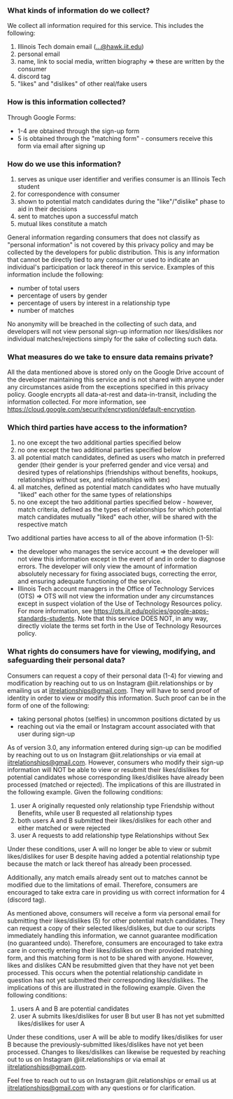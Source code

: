### What kinds of information do we collect?
We collect all information required for this service. This includes the following:
1. Illinois Tech domain email (...@hawk.iit.edu)
2. personal email
3. name, link to social media, written biography ⇒ these are written by the consumer
4. discord tag
5. "likes" and "dislikes" of other real/fake users

### How is this information collected?
Through Google Forms:
* 1-4 are obtained through the sign-up form
* 5 is obtained through the "matching form" - consumers receive this form via email after signing up

### How do we use this information?
1. serves as unique user identifier and verifies consumer is an Illinois Tech student
2. for correspondence with consumer
3. shown to potential match candidates during the "like"/"dislike" phase to aid in their decisions
4. sent to matches upon a successful match
5. mutual likes constitute a match

General information regarding consumers that does not classify as "personal information" is not covered by this privacy policy and may be collected by the developers for public distribution. This is any information that cannot be directly tied to any consumer or used to indicate an individual's participation or lack thereof in this service. Examples of this information include the following:
* number of total users
* percentage of users by gender
* percentage of users by interest in a relationship type
* number of matches

No anonymity will be breached in the collecting of such data, and developers will not view personal sign-up information nor likes/dislikes nor individual matches/rejections simply for the sake of collecting such data.

### What measures do we take to ensure data remains private?
All the data mentioned above is stored only on the Google Drive account of the developer maintaining this service and is not shared with anyone under any circumstances aside from the exceptions specified in this privacy policy. Google encrypts all data-at-rest and data-in-transit, including the information collected. For more information, see https://cloud.google.com/security/encryption/default-encryption.

### Which third parties have access to the information?
1. no one except the two additional parties specified below
2. no one except the two additional parties specified below
3. all potential match candidates, defined as users who match in preferred gender (their gender is your preferred gender and vice versa) and desired types of relationships (friendships without benefits, hookups, relationships without sex, and relationships with sex)
4. all matches, defined as potential match candidates who have mutually "liked" each other for the same types of relationships
5. no one except the two additional parties specified below - however, match criteria, defined as the types of relationships for which potential match candidates mutually "liked" each other, will be shared with the respective match

Two additional parties have access to all of the above information (1-5):
* the developer who manages the service account ⇒ the developer will not view this information except in the event of and in order to diagnose errors. The developer will only view the amount of information absolutely necessary for fixing associated bugs, correcting the error, and ensuring adequate functioning of the service.
* Illinois Tech account managers in the Office of Technology Services (OTS) ⇒ OTS will not view the information under any circumstances except in suspect violation of the Use of Technology Resources policy. For more information, see https://ots.iit.edu/policies/google-apps-standards-students. Note that this service DOES NOT, in any way, directly violate the terms set forth in the Use of Technology Resources policy.

### What rights do consumers have for viewing, modifying, and safeguarding their personal data?
Consumers can request a copy of their personal data (1-4) for viewing and modification by reaching out to us on Instagram @iit.relationships or by emailing us at iitrelationships@gmail.com. They will have to send proof of identity in order to view or modify this information. Such proof can be in the form of one of the following:
* taking personal photos (selfies) in uncommon positions dictated by us
* reaching out via the email or Instagram account associated with that user during sign-up

As of version 3.0, any information entered during sign-up can be modified by reaching out to us on Instagram @iit.relationships or via email at iitrelationships@gmail.com. However, consumers who modify their sign-up information will NOT be able to view or resubmit their likes/dislikes for potential candidates whose corresponding likes/dislikes have already been processed (matched or rejected). The implications of this are illustrated in the following example.
Given the following conditions:
1. user A originally requested only relationship type Friendship without Benefits, while user B requested all relationship types
2. both users A and B submitted their likes/dislikes for each other and either matched or were rejected
3. user A requests to add relationship type Relationships without Sex

Under these conditions, user A will no longer be able to view or submit likes/dislikes for user B despite having added a potential relationship type because the match or lack thereof has already been processed.

Additionally, any match emails already sent out to matches cannot be modified due to the limitations of email. Therefore, consumers are encouraged to take extra care in providing us with correct information for 4 (discord tag).

As mentioned above, consumers will receive a form via personal email for submitting their likes/dislikes (5) for other potential match candidates. They can request a copy of their selected likes/dislikes, but due to our scripts immediately handling this information, we cannot guarantee modification (no guaranteed undo). Therefore, consumers are encouraged to take extra care in correctly entering their likes/dislikes on their provided matching form, and this matching form is not to be shared with anyone. However, likes and dislikes CAN be resubmitted given that they have not yet been processed. This occurs when the potential relationship candidate in question has not yet submitted their corresponding likes/dislikes. The implications of this are illustrated in the following example.
Given the following conditions:
1. users A and B are potential candidates
2. user A submits likes/dislikes for user B but user B has not yet submitted likes/dislikes for user A

Under these conditions, user A will be able to modify likes/dislikes for user B because the previously-submitted likes/dislikes have not yet been processed. Changes to likes/dislikes can likewise be requested by reaching out to us on Instagram @iit.relationships or via email at iitrelationships@gmail.com.

Feel free to reach out to us on Instagram @iit.relationships or email us at iitrelationships@gmail.com with any questions or for clarification.
